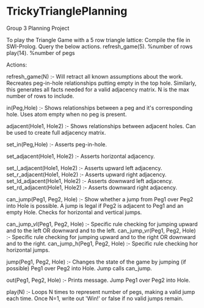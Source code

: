 # TrickyTrianglePlanning 
Group 3 Planning Project

To play the Triangle Game with a 5 row triangle lattice:
Compile the file in SWI-Prolog.
Query the below actions.
refresh_game(5). %number of rows
play(14). %number of pegs

Actions:
  
  refresh_game(N) :- Will retract all known assumptions about the work. Recreates peg-in-hole relationships putting empty in the top hole. Similarly, this generates all facts needed for a valid adjacency matrix. N is the max number of rows to include. 
  
  in(Peg,Hole) :- Shows relationships between a peg and it's corresponding hole. Uses atom empty when no peg is present.
  
  adjacent(Hole1, Hole2) :- Shows relationships between adjacent holes. Can be used to create full adjacency matrix.
  
  set_in(Peg,Hole) :- Asserts peg-in-hole.
  
  set_adjacent(Hole1, Hole2) :- Asserts horizontal adjacency.
  
  set_l_adjacent(Hole1, Hole2) :- Asserts upward left adjacency.
  set_r_adjacent(Hole1, Hole2) :- Asserts upward right adjacency.
  set_ld_adjacent(Hole1, Hole2) :- Asserts downward left adjacency.
  set_rd_adjacent(Hole1, Hole2) :- Asserts downward right adjacency.
  
  can_jump(Peg1, Peg2, Hole) :- Show whether a jump from Peg1 over Peg2 into Hole is possible. A jump is legal if Peg2 is adjacent to Peg1 and an empty Hole. Checks for horizontal and vertical jumps.
  
  can_jump_vl(Peg1, Peg2, Hole) :- Specific rule checking for jumping upward and to the left OR downward and to the left.
  can_jump_vr(Peg1, Peg2, Hole) :- Specific rule checking for jumping upward and to the right OR downward and to the right.
  can_jump_h(Peg1, Peg2, Hole) :- Specific rule checking hor horizontal jumps.
  
  jump(Peg1, Peg2, Hole) :- Changes the state of the game by jumping (if possible) Peg1 over Peg2 into Hole. Jump calls can_jump.  
  
  out(Peg1, Peg2, Hole) :- Prints message. Jump Peg1 over Peg2 into Hole.
  
  play(N) :- Loops N times to represent number of pegs, making a valid jump each time. Once N=1, write out 'Win!' or false if no valid jumps remain.
